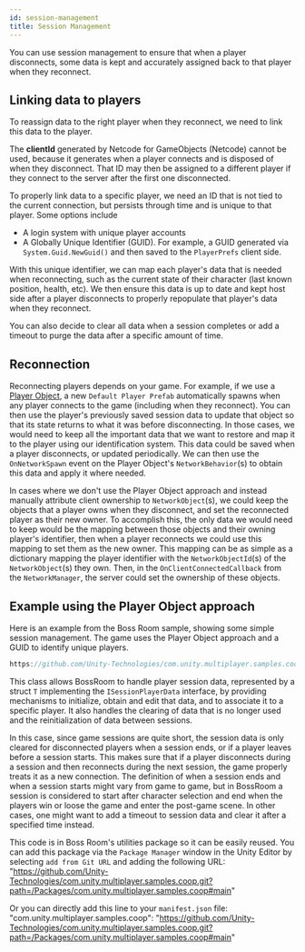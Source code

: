 ```yaml
---
id: session-management
title: Session Management
---
```


You can use session management to ensure that when a player disconnects, some data is kept and accurately assigned back to that player when they reconnect.

## Linking data to players

To reassign data to the right player when they reconnect, we need to link this data to the player.

The **clientId** generated by Netcode for GameObjects (Netcode) cannot be used, because it generates when a player connects and is disposed of when they disconnect. That ID may then be assigned to a different player if they connect to the server after the first one disconnected.

To properly link data to a specific player, we need an ID that is not tied to the current connection, but persists through time and is unique to that player. Some options include
* A login system with unique player accounts
* A Globally Unique Identifier (GUID). For example, a GUID generated via `System.Guid.NewGuid()` and then saved to the `PlayerPrefs` client side.

With this unique identifier, we can map each player's data that is needed when reconnecting, such as the current state of their character (last known position, health, etc). We then ensure this data is up to date and kept host side after a player disconnects to properly repopulate that player's data when they reconnect.

You can also decide to clear all data when a session completes or add a timeout to purge the data after a specific amount of time.

## Reconnection

Reconnecting players depends on your game. For example, if we use a [Player Object](../basics/networkobject.md#player-objects), a new `Default Player Prefab`  automatically spawns when any player connects to the game (including when they reconnect). You can then use the player's previously saved session data to update that object so that its state returns to what it was before disconnecting. In those cases, we would need to keep all the important data that we want to restore and map it to the player using our identification system. This data could be saved when a player disconnects, or updated periodically. We can then use the `OnNetworkSpawn` event on the Player Object's `NetworkBehavior`(s) to obtain this data and apply it where needed.

In cases where we don't use the Player Object approach and instead manually attribute client ownership to `NetworkObject`(s), we could keep the objects that a player owns when they disconnect, and set the reconnected player as their new owner. To accomplish this, the only data we would need to keep would be the mapping between those objects and their owning player's identifier, then when a player reconnects we could use this mapping to set them as the new owner. This mapping can be as simple as a dictionary mapping the player identifier with the `NetworkObjectId`(s) of the `NetworkObject`(s) they own. Then, in the `OnClientConnectedCallback` from the `NetworkManager`, the server could set the ownership of these objects.

## Example using the Player Object approach
Here is an example from the Boss Room sample, showing some simple session management. The game uses the Player Object approach and a GUID to identify unique players.

```csharp reference
https://github.com/Unity-Technologies/com.unity.multiplayer.samples.coop/blob/develop/Packages/com.unity.multiplayer.samples.coop/Utilities/Net/SessionManager.cs
```

This class allows BossRoom to handle player session data, represented by a struct `T` implementing the `ISessionPlayerData` interface, by providing mechanisms to initialize, obtain and edit that data, and to associate it to a specific player. It also handles the clearing of data that is no longer used and the reinitialization of data between sessions.

In this case, since game sessions are quite short, the session data is only cleared for disconnected players when a session ends, or if a player leaves before a session starts. This makes sure that if a player disconnects during a session and then reconnects during the next session, the game properly treats it as a new connection. The definition of when a session ends and when a session starts might vary from game to game, but in BossRoom a session is considered to start after character selection and end when the players win or loose the game and enter the post-game scene. In other cases, one might want to add a timeout to session data and clear it after a specified time instead.

This code is in Boss Room's utilities package so it can be easily reused. You can add this package via the `Package Manager` window in the Unity Editor by selecting `add from Git URL` and adding the following URL: "https://github.com/Unity-Technologies/com.unity.multiplayer.samples.coop.git?path=/Packages/com.unity.multiplayer.samples.coop#main"

Or you can directly add this line to your `manifest.json` file: "com.unity.multiplayer.samples.coop": "https://github.com/Unity-Technologies/com.unity.multiplayer.samples.coop.git?path=/Packages/com.unity.multiplayer.samples.coop#main"
